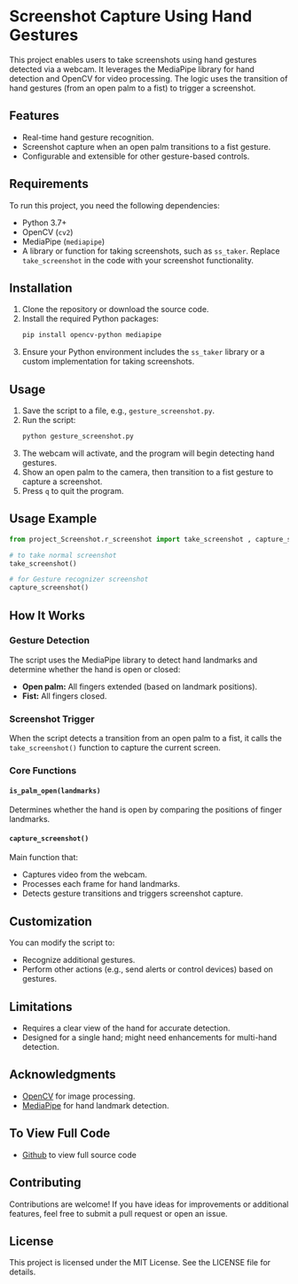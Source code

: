 # Screenshot Capture Using Hand Gestures

This project enables users to take screenshots using hand gestures detected via a webcam. It leverages the MediaPipe library for hand detection and OpenCV for video processing. The logic uses the transition of hand gestures (from an open palm to a fist) to trigger a screenshot.

## Features

- Real-time hand gesture recognition.
- Screenshot capture when an open palm transitions to a fist gesture.
- Configurable and extensible for other gesture-based controls.

## Requirements

To run this project, you need the following dependencies:

- Python 3.7+
- OpenCV (`cv2`)
- MediaPipe (`mediapipe`)
- A library or function for taking screenshots, such as `ss_taker`. Replace `take_screenshot` in the code with your screenshot functionality.

## Installation

1. Clone the repository or download the source code.
2. Install the required Python packages:
   ```bash
   pip install opencv-python mediapipe
   ```
3. Ensure your Python environment includes the `ss_taker` library or a custom implementation for taking screenshots.

## Usage

1. Save the script to a file, e.g., `gesture_screenshot.py`.
2. Run the script:
   ```bash
   python gesture_screenshot.py
   ```
3. The webcam will activate, and the program will begin detecting hand gestures.
4. Show an open palm to the camera, then transition to a fist gesture to capture a screenshot.
5. Press `q` to quit the program.

## Usage Example

```python
from project_Screenshot.r_screenshot import take_screenshot , capture_screenshot

# to take normal screenshot
take_screenshot()

# for Gesture recognizer screenshot
capture_screenshot()
```

## How It Works

### Gesture Detection

The script uses the MediaPipe library to detect hand landmarks and determine whether the hand is open or closed:
- **Open palm:** All fingers extended (based on landmark positions).
- **Fist:** All fingers closed.

### Screenshot Trigger

When the script detects a transition from an open palm to a fist, it calls the `take_screenshot()` function to capture the current screen.

### Core Functions
#### `is_palm_open(landmarks)`
Determines whether the hand is open by comparing the positions of finger landmarks.

#### `capture_screenshot()`
Main function that:
- Captures video from the webcam.
- Processes each frame for hand landmarks.
- Detects gesture transitions and triggers screenshot capture.

## Customization
You can modify the script to:
- Recognize additional gestures.
- Perform other actions (e.g., send alerts or control devices) based on gestures.

## Limitations
- Requires a clear view of the hand for accurate detection.
- Designed for a single hand; might need enhancements for multi-hand detection.

## Acknowledgments
- [OpenCV](https://opencv.org/) for image processing.
- [MediaPipe](https://mediapipe.dev/) for hand landmark detection.

## To View Full Code
- [Github](https://github.com/rohitkumyadav/Gesture-Screenshot.git) to view full source code

## Contributing
Contributions are welcome! If you have ideas for improvements or additional features, feel free to submit a pull request or open an issue.

## License
This project is licensed under the MIT License. See the LICENSE file for details.

